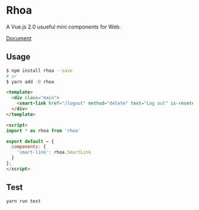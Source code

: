 # Rhoa

A Vue.js 2.0 usueful mini components for Web.

[Document](https://isuke.github.io/rhoa-doc/)

## Usage

```sh
$ npm install rhoa --save
# or
$ yarn add -D rhoa
```

```html
<template>
  <div class="main">
    <smart-link href="/logout" method="delete" text="Log out" is-reseted-style></smart-link>
  </div>
</template>

<script>
import * as rhoa from 'rhoa'

export default = {
  components: {
    'smart-link': rhoa.SmartLink
  }
};
</script>
```

## Test

```sh
yarn run test
```
